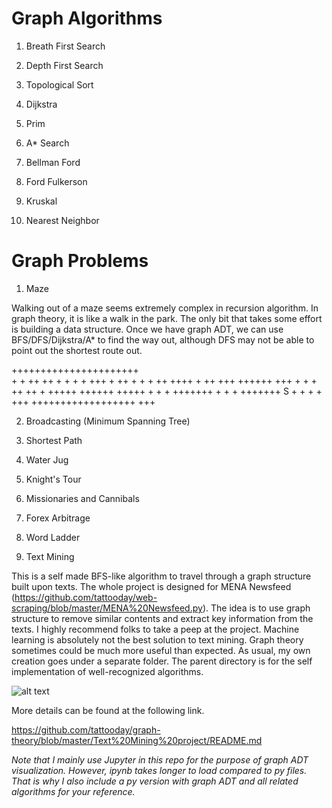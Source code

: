 # Graph Algorithms

1. Breath First Search

2. Depth First Search

3. Topological Sort

4. Dijkstra

5. Prim

6. A* Search

7. Bellman Ford

8. Ford Fulkerson

9. Kruskal

10. Nearest Neighbor

# Graph Problems

1. Maze

Walking out of a maze seems extremely complex in recursion algorithm. In graph theory, it is like a walk in the park. The only bit that takes some effort is building a data structure. Once we have graph ADT, we can use BFS/DFS/Dijkstra/A* to find the way out, although DFS may not be able to point out the shortest route out.

<body>
++++++++++++++++++++++
<br>
+   +   ++ ++     +
+ +   +       +++ + ++
+ + +  ++  ++++   + ++
+++ ++++++    +++ +  +
+          ++  ++    +
+++++ ++++++   +++++ +
+     +   +++++++  + +
+ +++++++      S +   +
+                + +++
++++++++++++++++++ +++
</body>

2. Broadcasting (Minimum Spanning Tree)

3. Shortest Path

4. Water Jug

5. Knight's Tour

6. Missionaries and Cannibals

7. Forex Arbitrage

8. Word Ladder

9. Text Mining

This is a self made BFS-like algorithm to travel through a graph structure built upon texts. The whole project is designed for MENA Newsfeed (https://github.com/tattooday/web-scraping/blob/master/MENA%20Newsfeed.py). The idea is to use graph structure to remove similar contents and extract key information from the texts. I highly recommend folks to take a peep at the project. Machine learning is absolutely not the best solution to text mining. Graph theory sometimes could be much more useful than expected. As usual, my own creation goes under a separate folder. The parent directory is for the self implementation of well-recognized algorithms. 

![alt text](https://github.com/tattooday/graph-theory/blob/master/Text%20Mining%20project/preview/result.png)

More details can be found at the following link.

https://github.com/tattooday/graph-theory/blob/master/Text%20Mining%20project/README.md

*Note that I mainly use Jupyter in this repo for the purpose of graph ADT visualization. However, ipynb takes longer to load compared to py files. That is why I also include a py version with graph ADT and all related algorithms for your reference.*
